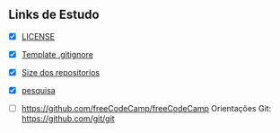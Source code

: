 ## Links de Estudo

- [x] [LICENSE](https://github.com/github/choosealicense.com)
- [x] [Template .gitignore](https://github.com/github/gitignore)
- [x] [Size dos repositorios](https://github.com/github/git-sizer)
- [x] [pesquisa](https://github.com/search)
- [ ] https://github.com/freeCodeCamp/freeCodeCamp
Orientações Git: https://github.com/git/git







